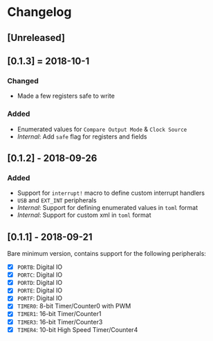 # Changelog

## [Unreleased]


## [0.1.3] = 2018-10-1
### Changed
- Made a few registers safe to write

### Added
- Enumerated values for `Compare Output Mode` & `Clock Source`
- *Internal*: Add `safe` flag for registers and fields

## [0.1.2] - 2018-09-26
### Added
- Support for `interrupt!` macro to define custom interrupt handlers
- `USB` and `EXT_INT` peripherals
- *Internal*: Support for defining enumerated values in `toml` format
- *Internal*: Support for custom xml in `toml` format


## [0.1.1] - 2018-09-21
Bare minimum version, contains support for the following peripherals:

- [x] `PORTB`: Digital IO
- [x] `PORTC`: Digital IO
- [x] `PORTD`: Digital IO
- [x] `PORTE`: Digital IO
- [x] `PORTF`: Digital IO
- [x] `TIMER0`: 8-bit Timer/Counter0 with PWM
- [x] `TIMER1`: 16-bit Timer/Counter1
- [x] `TIMER3`: 16-bit Timer/Counter3
- [x] `TIMER4`: 10-bit High Speed Timer/Counter4
